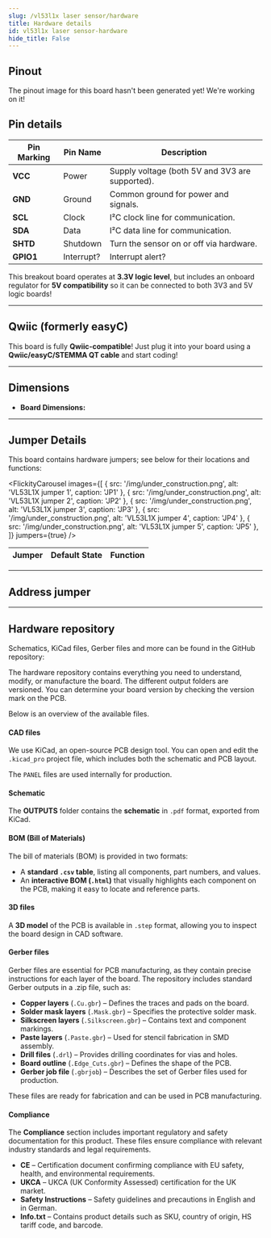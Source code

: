 ```yaml
---
slug: /vl53l1x laser sensor/hardware 
title: Hardware details
id: vl53l1x laser sensor-hardware 
hide_title: False
---
```


## Pinout

<ErrorBox>The pinout image for this board hasn't been generated yet! We're working on it!</ErrorBox>

## Pin details

| Pin Marking  | Pin Name   | Description                                                                 |
|--------------|------------|-----------------------------------------------------------------------------|
| **VCC**      | Power      | Supply voltage (both 5V and 3V3 are supported).                             |
| **GND**      | Ground     | Common ground for power and signals.                                        |
| **SCL**      | Clock      | I²C clock line for communication.                                           |
| **SDA**      | Data       | I²C data line for communication.                                            |
| **SHTD**     | Shutdown   | Turn the sensor on or off via hardware.                                     |
| **GPIO1**    | Interrupt? | Interrupt alert?                                                            |


<InfoBox>This breakout board operates at **3.3V logic level**, but includes an onboard regulator for **5V compatibility** so it can be connected to both 3V3 and 5V logic boards!</InfoBox>

---

## Qwiic (formerly easyC)  

<CenteredImage src="/img/easyc_transparent.png" alt="EasyC/qwiic cable" width="550px" />
 
<InfoBox>This board is fully **Qwiic-compatible**! Just plug it into your board using a **Qwiic/easyC/STEMMA QT cable** and start coding!</InfoBox>

<QuickLink 
  title="Qwiic (formerly easyC) details and specifications" 
  description="Learn about hardware specifications, compatibility, and usage of the Qwiic connector." 
  url="/qwiic" 
/>

---

## Dimensions

- **Board Dimensions:**

---

## Jumper Details

This board contains hardware jumpers; see below for their locations and functions:

<FlickityCarousel
  images={[
    { src: '/img/under_construction.png', alt: 'VL53L1X jumper 1', caption: 'JP1' },
    { src: '/img/under_construction.png', alt: 'VL53L1X jumper 2', caption: 'JP2' },
    { src: '/img/under_construction.png', alt: 'VL53L1X jumper 3', caption: 'JP3' },
    { src: '/img/under_construction.png', alt: 'VL53L1X jumper 4', caption: 'JP4' },
    { src: '/img/under_construction.png', alt: 'VL53L1X jumper 5', caption: 'JP5' },   
  ]}
  jumpers={true}
/>

| Jumper  | Default State            | Function                                                                                                                                    |
|---------|--------------------------|--------------------------------------------------------------------------------------------------------------------------------------------|

---

## Address jumper


---

## Hardware repository

Schematics, KiCad files, Gerber files and more can be found in the GitHub repository:

<QuickLink 
  title="VL53L1X sensor with easyC Hardware design" 
  description="GitHub hardware repository for this product"
  url="https://github.com/SolderedElectronics/NAZIVPROIZVODA" 
/> 

The hardware repository contains everything you need to understand, modify, or manufacture the board. The different output folders are versioned. You can determine your board version by checking the version mark on the PCB.

Below is an overview of the available files.  

#### CAD files

We use KiCad, an open-source PCB design tool. You can open and edit the `.kicad_pro` project file, which includes both the schematic and PCB layout.  

The `PANEL` files are used internally for production.  

#### Schematic

The **OUTPUTS** folder contains the **schematic** in `.pdf` format, exported from KiCad.

#### BOM (Bill of Materials)

The bill of materials (BOM) is provided in two formats:  

- A **standard `.csv` table**, listing all components, part numbers, and values.  
- An **interactive BOM (`.html`)** that visually highlights each component on the PCB, making it easy to locate and reference parts.  

#### 3D files

A **3D model** of the PCB is available in `.step` format, allowing you to inspect the board design in CAD software.  

#### Gerber files 

Gerber files are essential for PCB manufacturing, as they contain precise instructions for each layer of the board. The repository includes standard Gerber outputs in a .zip file, such as:  

- **Copper layers** (`.Cu.gbr`) – Defines the traces and pads on the board.  
- **Solder mask layers** (`.Mask.gbr`) – Specifies the protective solder mask.  
- **Silkscreen layers** (`.Silkscreen.gbr`) – Contains text and component markings.  
- **Paste layers** (`.Paste.gbr`) – Used for stencil fabrication in SMD assembly.  
- **Drill files** (`.drl`) – Provides drilling coordinates for vias and holes.  
- **Board outline** (`.Edge_Cuts.gbr`) – Defines the shape of the PCB.  
- **Gerber job file** (`.gbrjob`) – Describes the set of Gerber files used for production.  

These files are ready for fabrication and can be used in PCB manufacturing.

#### Compliance

The **Compliance** section includes important regulatory and safety documentation for this product. These files ensure compliance with relevant industry standards and legal requirements.

- **CE** – Certification document confirming compliance with EU safety, health, and environmental requirements.  
- **UKCA** – UKCA (UK Conformity Assessed) certification for the UK market.  
- **Safety Instructions** – Safety guidelines and precautions in English and in German.
- **Info.txt** – Contains product details such as SKU, country of origin, HS tariff code, and barcode.